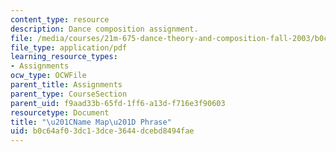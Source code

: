 ```yaml
---
content_type: resource
description: Dance composition assignment.
file: /media/courses/21m-675-dance-theory-and-composition-fall-2003/b0c64af03dc13dce3644dcebd8494fae_assignment_02.pdf
file_type: application/pdf
learning_resource_types:
- Assignments
ocw_type: OCWFile
parent_title: Assignments
parent_type: CourseSection
parent_uid: f9aad33b-65fd-1ff6-a13d-f716e3f90603
resourcetype: Document
title: "\u201CName Map\u201D Phrase"
uid: b0c64af0-3dc1-3dce-3644-dcebd8494fae
---
```

